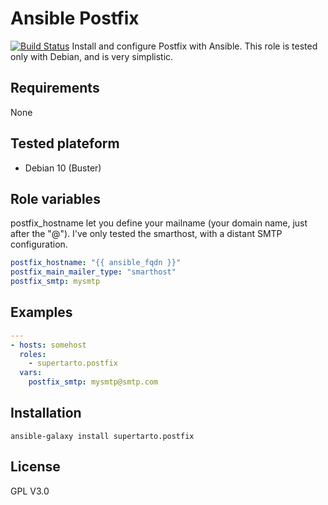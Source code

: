 # Ansible Postfix
[![Build Status](https://travis-ci.org/supertarto/ansible-postfix.svg?branch=master)](https://travis-ci.org/supertarto/ansible-postfix)
Install and configure Postfix with Ansible. This role is tested only with Debian, and is very simplistic.

## Requirements
None

## Tested plateform
* Debian 10 (Buster)

## Role variables
postfix_hostname let you define your mailname (your domain name, just after the "@"). I've only tested the smarthost, with a distant SMTP configuration.
```yml
postfix_hostname: "{{ ansible_fqdn }}"
postfix_main_mailer_type: "smarthost"
postfix_smtp: mysmtp
```

## Examples
```yml
---
- hosts: somehost
  roles:
    - supertarto.postfix
  vars:
    postfix_smtp: mysmtp@smtp.com

```

## Installation
```
ansible-galaxy install supertarto.postfix
```
## License
GPL V3.0
